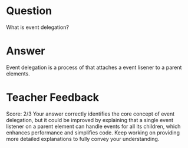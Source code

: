 # Question
What is event delegation?

# Answer
Event delegation is a process of that attaches a event lisener to a parent elements.

# Teacher Feedback
Score: 2/3
Your answer correctly identifies the core concept of event delegation, but it could be improved by explaining that a single event listener on a parent element can handle events for all its children, which enhances performance and simplifies code. Keep working on providing more detailed explanations to fully convey your understanding.